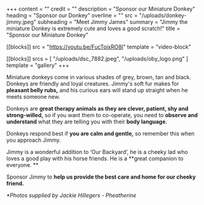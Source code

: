 +++
content = ""
credit = ""
description = "Sponsor our Miniature Donkey"
heading = "Sponsor our Donkey"
overline = ""
src = "/uploads/donkey-jimmy.jpeg"
subheading = "Meet Jimmy James"
summary = "Jimmy the miniature Donkey is extremely cute and loves a good scratch!"
title = "Sponsor our Miniature Donkey"

[[blocks]]
src = "https://youtu.be/FucToixRO8I"
template = "video-block"

[[blocks]]
srcs = [ "/uploads/dsc_7882.jpeg", "/uploads/oby_logo.png" ]
template = "gallery"
+++

Miniature donkeys come in various shades of grey, brown, tan and black. Donkeys are friendly and loyal creatures. Jimmy's soft fur makes for **pleasant belly rubs,** and his curious ears will stand up straight when he meets someone new.

Donkeys are **great therapy animals as they are clever, patient, shy and strong-willed,** so if you want them to co-operate, you need to **observe and understand** what they are telling you with their **body language.**

Donkeys respond best if **you are calm and gentle,** so remember this when you approach Jimmy.

Jimmy is a wonderful addition to ‘Our Backyard’, he is a cheeky lad who loves a good play with his horse friends. He is a **great companion to everyone. **

Sponsor Jimmy to **help us provide the best care and home for our cheeky friend.**

*\*Photos supplied by Jackie Hillegers - Pheatherine*
